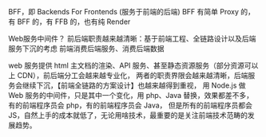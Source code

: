 BFF，即 Backends For Frontends (服务于前端的后端)
BFF
有简单 Proxy 的，有 BFF 的，有 FFB 的，也有纯 Render



Web服务中间件？
前后端职责越来越清晰：基于前端工程、全链路设计以及后端服务下沉的考虑
前端消费后端服务、消费后端数据


web 服务提供 html 主文档的渲染、API 服务、甚至静态资源服务（部分资源可以上 CDN），前后端分工会越来越专业化，
两者的职责界限会越来越清晰，后端服务会继续下沉，【前端全链路的方案设计】也越来越得到重视，
用 Node.js 做 Web 服务的中间件，只是其中一个变化，用 php、Java 替换，效果都差不多，有的前端程序员会 php，有的前端程序员会 Java，
但是所有的前端程序员都会 JS，自然上手的成本就低了，无论用啥技术，最重要的是关注前端技术范畴的发展趋势。


